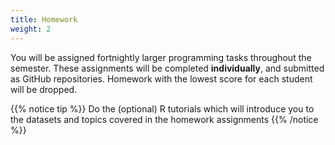 ```yaml
---
title: Homework
weight: 2
---
```


You will be assigned fortnightly larger programming tasks throughout the semester. These assignments will be completed __individually__, and submitted as GitHub repositories. Homework with the lowest score for each student will be dropped.

{{% notice tip %}}
Do the (optional) R tutorials which will introduce you to the datasets and topics covered in the homework assignments
{{% /notice %}}
